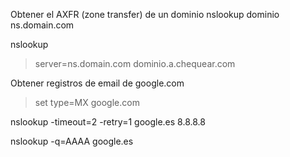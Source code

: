 Obtener el AXFR (zone transfer) de un dominio
nslookup dominio ns.domain.com


nslookup
> server=ns.domain.com
> dominio.a.chequear.com

Obtener registros de email de google.com
> set type=MX
> google.com


nslookup -timeout=2 -retry=1 google.es 8.8.8.8


nslookup -q=AAAA google.es

